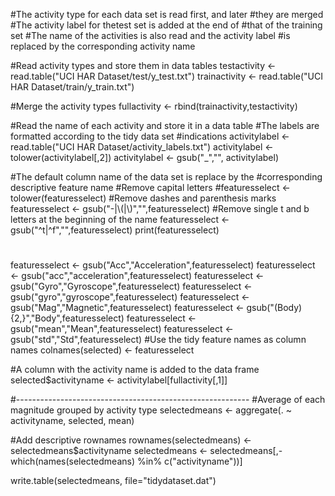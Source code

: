 #The activity type for each data set is read first, and later 
#they are merged 
#The activity label for thetest set is added at the end of 
#that of the training set 
#The name of the activities is also read and the activity label
#is replaced by the corresponding activity name

#Read activity types and store them in data tables
testactivity <- read.table("UCI HAR Dataset/test/y_test.txt")
trainactivity <- read.table("UCI HAR Dataset/train/y_train.txt")

#Merge the activity types
fullactivity <- rbind(trainactivity,testactivity)

#Read the name of each activity and store it in a data table
#The labels are formatted according to the tidy data set 
#indications
activitylabel <- read.table("UCI HAR Dataset/activity_labels.txt")
activitylabel <- tolower(activitylabel[,2])
activitylabel <- gsub("_","", activitylabel)

#The default column name of the data set is replace by the 
#corresponding descriptive feature name
#Remove capital letters
#featuresselect <- tolower(featuresselect)
#Remove dashes and parenthesis marks
featuresselect <- gsub("-|\\(|\\)","",featuresselect)
#Remove single t and b letters at the beginning of the name
featuresselect <- gsub("^t|^f","",featuresselect)
print(featuresselect)
#
featuresselect <- gsub("Acc","Acceleration",featuresselect)
featuresselect <- gsub("acc","acceleration",featuresselect)
featuresselect <- gsub("Gyro","Gyroscope",featuresselect)
featuresselect <- gsub("gyro","gyroscope",featuresselect)
featuresselect <- gsub("Mag","Magnetic",featuresselect)
featuresselect <- gsub("(Body){2,}","Body",featuresselect)
featuresselect <- gsub("mean","Mean",featuresselect)
featuresselect <- gsub("std","Std",featuresselect)
#Use the tidy feature names as column names
colnames(selected) <- featuresselect

#A column with the activity name is added to the data frame
selected$activityname <- activitylabel[fullactivity[,1]]


#----------------------------------------------------------
#Average of each magnitude grouped by activity type
selectedmeans <- aggregate(. ~ activityname, selected, mean)

#Add descriptive rownames
rownames(selectedmeans) <- selectedmeans$activityname
selectedmeans <- selectedmeans[,-which(names(selectedmeans) 
		%in% c("activityname"))]

write.table(selectedmeans, file="tidydataset.dat")

